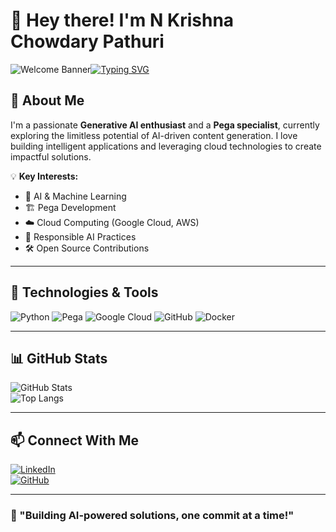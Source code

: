 # 👋 Hey there! I'm N Krishna Chowdary Pathuri

![Welcome Banner](https://drive.google.com/file/d/18zfbPbbuSW8GiU8UmCnn3n96oo6NfyYu/view?usp=sharing)[![Typing SVG](https://readme-typing-svg.herokuapp.com?font=Fira+Code&pause=1000&color=36BCF7&width=435&lines=I+am+a+Pega+developer;I+am+an+AI+Developer;I+am+a+Full+Stack+Developer)](https://git.io/typing-svg)

## 🚀 About Me  
I'm a passionate **Generative AI enthusiast** and a **Pega specialist**, currently exploring the limitless potential of AI-driven content generation. I love building intelligent applications and leveraging cloud technologies to create impactful solutions.  

💡 **Key Interests:**  
- 🌟 AI & Machine Learning  
- 🏗️ Pega Development  
- ☁️ Cloud Computing (Google Cloud, AWS)  
- 📜 Responsible AI Practices  
- 🛠️ Open Source Contributions  

---

## 🔧 Technologies & Tools  
![Python](https://img.shields.io/badge/Python-3776AB?style=for-the-badge&logo=python&logoColor=white)
![Pega](https://img.shields.io/badge/Pega-1B1F3B?style=for-the-badge&logo=pegasystems&logoColor=white)
![Google Cloud](https://img.shields.io/badge/Google%20Cloud-4285F4?style=for-the-badge&logo=google-cloud&logoColor=white)
![GitHub](https://img.shields.io/badge/GitHub-181717?style=for-the-badge&logo=github&logoColor=white)
![Docker](https://img.shields.io/badge/Docker-2496ED?style=for-the-badge&logo=docker&logoColor=white)

---

## 📊 GitHub Stats  
![GitHub Stats](https://github-readme-stats.vercel.app/api?username=nkcpathuri&show_icons=true&theme=radical)  
![Top Langs](https://github-readme-stats.vercel.app/api/top-langs/?username=nkcpathuri&layout=compact&theme=radical)

---

## 📫 Connect With Me  
[![LinkedIn](https://img.shields.io/badge/LinkedIn-0077B5?style=for-the-badge&logo=linkedin&logoColor=white)](https://www.linkedin.com/in/nkcpathuri)  
[![GitHub](https://img.shields.io/badge/GitHub-181717?style=for-the-badge&logo=github&logoColor=white)](https://github.com/nkcpathuri)  

---

### 🎯 "Building AI-powered solutions, one commit at a time!"  

